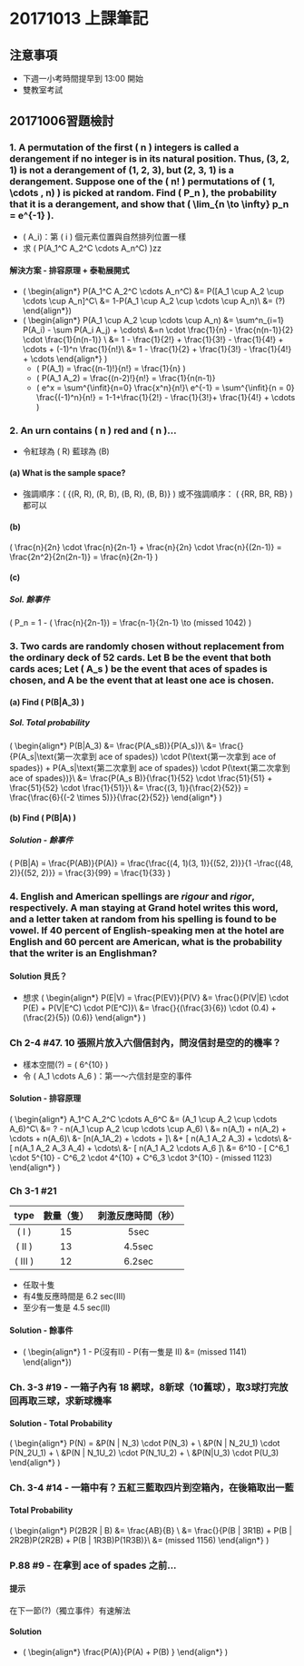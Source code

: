 # 20171013 上課筆記
## 注意事項
* 下週一小考時間提早到 13:00 開始
* 雙教室考試

## 20171006習題檢討
### 1. A permutation of the first \( n \) integers is called a derangement if no integer is in its natural position.  Thus, (3, 2, 1) is not a derangement of (1, 2, 3), but (2, 3, 1) is a derangement.  Suppose one of the \( n! \) permutations of \( 1, \cdots , n) \) is picked at random.  Find \( P_n \), the probability that it is a derangement, and show that \( \lim_{n \to \infty} p_n = e^{-1} \).
* \( A_i\)：第 \( i \) 個元素位置與自然排列位置一樣
* 求 \( P(A_1^C A_2^C \cdots A_n^C) \)zz


#### 解決方案 - 排容原理 + 泰勒展開式
* \( \begin{align*}
P(A_1^C A_2^C \cdots A_n^C) &= P([A_1 \cup A_2 \cup \cdots \cup A_n]^C\\
&= 1-P(A_1 \cup A_2 \cup \cdots \cup A_n)\\
&= (?) \end{align*}\)
* \( \begin{align*}
P(A_1 \cup A_2 \cup \cdots \cup A_n) &= \sum^n_{i=1} P(A_i) - \sum P(A_i A_j) + \cdots\\
&=n \cdot \frac{1}{n} - \frac{n(n-1)}{2} \cdot \frac{1}{n(n-1)} \\
&= 1 - \frac{1}{2!} + \frac{1}{3!} - \frac{1}{4!} + \cdots + (-1)^n \frac{1}{n!}\\
&= 1 - \frac{1}{2} + \frac{1}{3!} - \frac{1}{4!} + \cdots
\end{align*} \)
	* \( P(A_1) = \frac{(n-1)!}{n!} = \frac{1}{n} \)
	* \( P(A_1 A_2) = \frac{(n-2)!}{n!} = \frac{1}{n(n-1)}
	* \( e^x = \sum^{\infit}{n=0} \frac{x^n}{n!}\\
e^{-1} = \sum^{\infit}{n = 0} \frac{(-1)^n}{n!} = 1-1+\frac{1}{2!} - \frac{1}{3!}+ \frac{1}{4!} + \cdots \)

### 2. An urn contains \( n \) red and \( n \)...
* 令紅球為 \( R\) 藍球為 \(B\)

#### (a) What is the sample space?
* 強調順序：\( \{(R, R), (R, B), (B, R), (B, B)\} \) 或不強調順序： \( {RR, BR, RB} \)都可以

#### (b)
\( \frac{n}{2n} \cdot \frac{n}{2n-1} + \frac{n}{2n} \cdot \frac{n}{(2n-1)} = \frac{2n^2}{2n(2n-1)} = \frac{n}{2n-1} \)

#### (c)
##### Sol. 餘事件
\( P_n = 1 - ( \frac{n}{2n-1}) = \frac{n-1}{2n-1} \to (missed 1042) \)

### 3. Two cards are randomly chosen without replacement from the ordinary deck of 52 cards.  Let B be the event that both cards aces; Let \( A_s \) be the event that aces of spades is chosen, and A be the event that at least one ace is chosen.

#### (a) Find \( P(B|A_3) \)
##### Sol. Total probability
\( \begin{align*}
P(B|A_3) &= \frac{P(A_sB)}{P(A_s)}\\
&= \frac{}{P(A_s|\text{第一次拿到 ace of spades}) \cdot P(\text{第一次拿到 ace of spades}) + P(A_s|\text{第二次拿到 ace of spades}) \cdot P(\text{第二次拿到 ace of spades})}\\
&= \frac{P(A_s B)}{\frac{1}{52} \cdot \frac{51}{51} + \frac{51}{52} \cdot \frac{1}{51}}\\
&= \frac{(3, 1)}{\frac{2}{52}} = \frac{\frac{6}{(-2 \times 5)}}{\frac{2}{52}}
\end{align*} \)

#### (b) Find \( P(B|A) \)
##### Solution - 餘事件 
\( P(B|A) = \frac{P(AB)}{P(A)} = \frac{\frac{(4, 1)(3, 1)}{(52, 2)}}{1 -\frac{(48, 2)}{(52, 2)}} = \frac{3}{99} = \frac{1}{33} \)

### 4. English and American spellings are *rigour* and *rigor*, respectively.  A man staying at Grand hotel writes this word, and a letter taken at random from his spelling is found to be vowel.  If 40 percent of English-speaking men at the hotel are English and 60 percent are American, what is the probability that the writer is an Englishman?
#### Solution 貝氏？
* 想求 \( \begin{align*}
P(E|V) = \frac{P(EV)}{P(V} &= \frac{}{P(V|E) \cdot P(E) + P(V|E^C) \cdot P(E^C)}\\
&= \frac{}{(\frac{3}{6}) \cdot (0.4) + (\frac{2}{5}) (0.6)}
\end{align*} \)

### Ch 2-4 #47. 10 張照片放入六個信封內，問沒信封是空的的機率？
* 樣本空間(?) = \( 6^{10} \)
* 令 \( A_1 \cdots A_6 \)：第一～六信封是空的事件

#### Solution - 排容原理
\( \begin{align*}
A_1^C A_2^C \cdots A_6^C &= (A_1 \cup A_2 \cup \cdots A_6)^C\\
&= ? - n(A_1 \cup A_2 \cup \cdots \cup A_6) \\
&= n(A_1) + n(A_2) + \cdots + n(A_6)\\
&- [n(A_1A_2) + \cdots + ]\\
&+ [ n(A_1 A_2 A_3) + \cdots\\
&- [ n(A_1 A_2 A_3 A_4) + \cdots\\
&- [ n(A_1 A_2 \cdots A_6 ]\\
&= 6^10 - [ C^6_1 \cdot 5^{10} - C^6_2 \cdot 4^{10} + C^6_3 \cdot 3^{10} - (missed 1123)
\end{align*} \)

### Ch 3-1 #21
| type | 數量（隻） |刺激反應時間（秒） | 
| :--: | :--: | :--: |
| \( I \) | 15 | 5sec |
| \( II \) | 13 | 4.5sec |
| \( III \) | 12 | 6.2sec |

* 任取十隻
* 有4隻反應時間是 6.2 sec(III)
* 至少有一隻是 4.5 sec(II)

#### Solution - 餘事件
* \( \begin{align*}
1 - P(沒有II) - P(有一隻是 II) &= (missed 1141)
\end{align*}\)

### Ch. 3-3 #19 - 一箱子內有 18 網球，8新球（10舊球），取3球打完放回再取三球，求新球機率
#### Solution - Total Probability
\( \begin{align*}
	P(N) = &P(N | N_3) \cdot P(N_3) + \\
	&P(N | N_2U_1) \cdot P(N_2U_1) + \\
	&P(N | N_1U_2) \cdot P(N_1U_2) + \\
	&P(N|U_3) \cdot P(U_3)
\end{align*} \)

### Ch. 3-4 #14 - 一箱中有？五紅三藍取四片到空箱內，在後箱取出一藍
#### Total Probability
\( \begin{align*}
P(2B2R | B) &= \frac{AB}{B} \\
&= \frac{}{P(B | 3R1B) + P(B | 2R2B)P(2R2B) + P(B | 1R3B)P(1R3B)}\\
&= (missed 1156)
\end{align*} \)

### P.88 #9 - 在拿到 ace of spades 之前...
#### 提示
在下一節(?)（獨立事件）有速解法

#### Solution
* \( \begin{align*}
\frac{P(A)}{P(A) + P(B) }
\end{align*} \)
